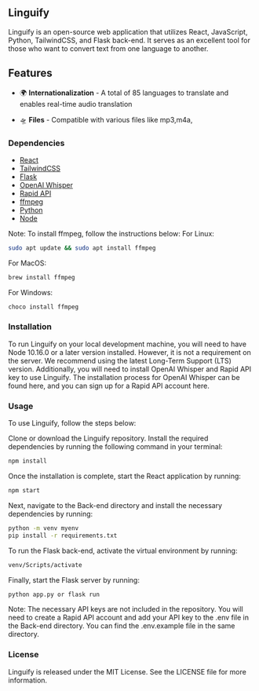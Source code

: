 ## Linguify
Linguify is an open-source web application that utilizes React, JavaScript, Python, TailwindCSS, and Flask back-end. It serves as an excellent tool for those who want to convert text from one language to another.

## Features
- 🌍 **Internationalization** - A total of 85 languages to translate and enables real-time audio translation

- 🛸 **Files** - Compatible with various files like mp3,m4a, 

### Dependencies
- [React](https://reactjs.org/)
- [TailwindCSS](https://tailwindcss.com/)
- [Flask](https://flask.palletsprojects.com/en/2.0.x/)
- [OpenAI Whisper](https://github.com/openai/whisper)
- [Rapid API](https://rapidapi.com/)
- [ffmpeg](https://ffmpeg.org/)
- [Python](https://www.python.org/)
- [Node](https://nodejs.org/en/)

Note: To install ffmpeg, follow the instructions below:
For Linux:

```sh
sudo apt update && sudo apt install ffmpeg
```

For MacOS:

```sh
brew install ffmpeg
```

For Windows:

```sh
choco install ffmpeg
```

### Installation
To run Linguify on your local development machine, you will need to have Node 10.16.0 or a later version installed. However, it is not a requirement on the server. We recommend using the latest Long-Term Support (LTS) version. Additionally, you will need to install OpenAI Whisper and Rapid API key to use Linguify. The installation process for OpenAI Whisper can be found here, and you can sign up for a Rapid API account here.

### Usage
To use Linguify, follow the steps below:

Clone or download the Linguify repository.
Install the required dependencies by running the following command in your terminal:

```sh
npm install
```

Once the installation is complete, start the React application by running:

```sh
npm start
```

Next, navigate to the Back-end directory and install the necessary dependencies by running:

```sh
python -m venv myenv
pip install -r requirements.txt
```

To run the Flask back-end, activate the virtual environment by running:

```sh
venv/Scripts/activate
```
Finally, start the Flask server by running:

```sh
python app.py or flask run
```

Note: The necessary API keys are not included in the repository. You will need to create a Rapid API account and add your API key to the .env file in the Back-end directory. You can find the .env.example file in the same directory.

### License
Linguify is released under the MIT License. See the LICENSE file for more information.